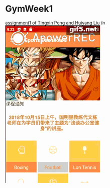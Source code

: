 # GymWeek1
assignment1 of Tingxin Peng and Huiyang Liu
/n
![image](https://github.com/PeterXSMax/GymWeek1/blob/master/screencath.gif )   
